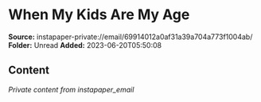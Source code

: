 # When My Kids Are My Age

**Source:** instapaper-private://email/69914012a0af31a39a704a773f1004ab/
**Folder:** Unread
**Added:** 2023-06-20T05:50:08




## Content
*Private content from instapaper_email*
